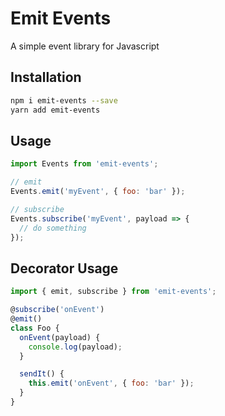 # Emit Events

A simple event library for Javascript

## Installation

```sh
npm i emit-events --save
yarn add emit-events
```

## Usage

```javascript
import Events from 'emit-events';

// emit
Events.emit('myEvent', { foo: 'bar' });

// subscribe
Events.subscribe('myEvent', payload => {
  // do something
});
```

## Decorator Usage

```javascript
import { emit, subscribe } from 'emit-events';

@subscribe('onEvent')
@emit()
class Foo {
  onEvent(payload) {
    console.log(payload);
  }

  sendIt() {
    this.emit('onEvent', { foo: 'bar' });
  }
}
```
